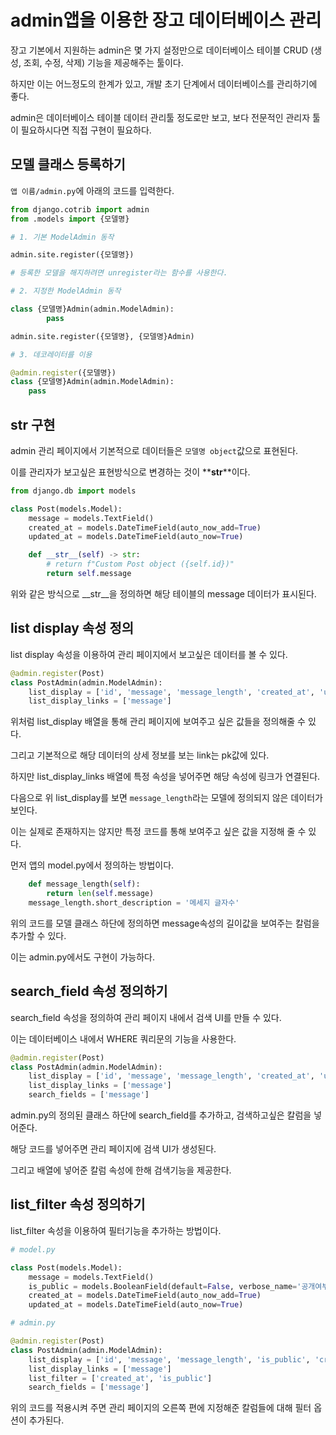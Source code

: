 # admin앱을 이용한 장고 데이터베이스 관리

장고 기본에서 지원하는 admin은 몇 가지 설정만으로 데이터베이스 테이블 CRUD (생성, 조회, 수정, 삭제) 기능을 제공해주는 툴이다.

하지만 이는 어느정도의 한계가 있고, 개발 초기 단계에서 데이터베이스를 관리하기에 좋다.

admin은 데이터베이스 테이블 데이터 관리툴 정도로만 보고, 보다 전문적인 관리자 툴이 필요하시다면 직접 구현이 필요하다.

## 모델 클래스 등록하기

`앱 이름/admin.py`에 아래의 코드를 입력한다.

```python
from django.cotrib import admin
from .models import {모델명}

# 1. 기본 ModelAdmin 동작

admin.site.register({모델명})

# 등록한 모델을 해지하려면 unregister라는 함수를 사용한다.

# 2. 지정한 ModelAdmin 동작

class {모델명}Admin(admin.ModelAdmin):
        pass

admin.site.register({모델명}, {모델명}Admin)

# 3. 데코레이터를 이용

@admin.register({모델명})
class {모델명}Admin(admin.ModelAdmin):
    pass
```

## __str__ 구현

admin 관리 페이지에서 기본적으로 데이터들은 `모델명 object`값으로 표현된다.

이를 관리자가 보고싶은 표현방식으로 변경하는 것이 **__str__**이다.

```python
from django.db import models

class Post(models.Model):
    message = models.TextField()
    created_at = models.DateTimeField(auto_now_add=True)
    updated_at = models.DateTimeField(auto_now=True)

    def __str__(self) -> str:
        # return f"Custom Post object ({self.id})"
        return self.message
```

위와 같은 방식으로 __str__을 정의하면 해당 테이블의 message 데이터가 표시된다.

## list display 속성 정의

list display 속성을 이용하여 관리 페이지에서 보고싶은 데이터를 볼 수 있다.

```python
@admin.register(Post)
class PostAdmin(admin.ModelAdmin):
    list_display = ['id', 'message', 'message_length', 'created_at', 'updated_at']
    list_display_links = ['message']
```

위처럼 list_display 배열을 통해 관리 페이지에 보여주고 싶은 값들을 정의해줄 수 있다.

그리고 기본적으로 해당 데이터의 상세 정보를 보는 link는 pk값에 있다.

하지만 list_display_links 배열에 특정 속성을 넣어주면 해당 속성에 링크가 연결된다.

다음으로 위 list_display를 보면 `message_length`라는 모델에 정의되지 않은 데이터가 보인다.

이는 실제로 존재하지는 않지만 특정 코드를 통해 보여주고 싶은 값을 지정해 줄 수 있다.

먼저 앱의 model.py에서 정의하는 방법이다.

```python
    def message_length(self):
        return len(self.message)
    message_length.short_description = '메세지 글자수'
```

위의 코드를 모델 클래스 하단에 정의하면 message속성의 길이값을 보여주는 칼럼을 추가할 수 있다.

이는 admin.py에서도 구현이 가능하다.

## search_field 속성 정의하기

search_field 속성을 정의하여 관리 페이지 내에서 검색 UI를 만들 수 있다.

이는 데이터베이스 내에서 WHERE 쿼리문의 기능을 사용한다.

```python
@admin.register(Post)
class PostAdmin(admin.ModelAdmin):
    list_display = ['id', 'message', 'message_length', 'created_at', 'updated_at']
    list_display_links = ['message']
    search_fields = ['message']
```

admin.py의 정의된 클래스 하단에 search_field를 추가하고, 검색하고싶은 칼럼을 넣어준다.

해당 코드를 넣어주면 관리 페이지에 검색 UI가 생성된다.

그리고 배열에 넣어준 칼럼 속성에 한해 검색기능을 제공한다.

## list_filter 속성 정의하기

list_filter 속성을 이용하여 필터기능을 추가하는 방법이다.

```python
# model.py

class Post(models.Model):
    message = models.TextField()
    is_public = models.BooleanField(default=False, verbose_name='공개여부')
    created_at = models.DateTimeField(auto_now_add=True)
    updated_at = models.DateTimeField(auto_now=True)

# admin.py

@admin.register(Post)
class PostAdmin(admin.ModelAdmin):
    list_display = ['id', 'message', 'message_length', 'is_public', 'created_at', 'updated_at']
    list_display_links = ['message']
    list_filter = ['created_at', 'is_public']
    search_fields = ['message']
```

위의 코드를 적용시켜 주면 관리 페이지의 오른쪽 편에 지정해준 칼럼들에 대해 필터 옵션이 추가된다.
